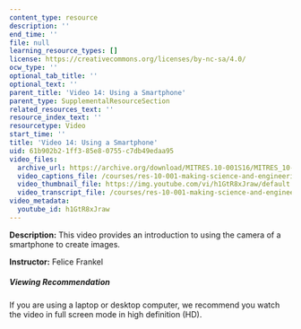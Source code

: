 ```yaml
---
content_type: resource
description: ''
end_time: ''
file: null
learning_resource_types: []
license: https://creativecommons.org/licenses/by-nc-sa/4.0/
ocw_type: ''
optional_tab_title: ''
optional_text: ''
parent_title: 'Video 14: Using a Smartphone'
parent_type: SupplementalResourceSection
related_resources_text: ''
resource_index_text: ''
resourcetype: Video
start_time: ''
title: 'Video 14: Using a Smartphone'
uid: 61b902b2-1ff3-85e8-0755-c7db49edaa95
video_files:
  archive_url: https://archive.org/download/MITRES.10-001S16/MITRES_10-001S16_Track18_300k.mp4
  video_captions_file: /courses/res-10-001-making-science-and-engineering-pictures-a-practical-guide-to-presenting-your-work-spring-2016/6de843aa96fb598a9051c6c5c81f12a3_h1GtR8xJraw.vtt
  video_thumbnail_file: https://img.youtube.com/vi/h1GtR8xJraw/default.jpg
  video_transcript_file: /courses/res-10-001-making-science-and-engineering-pictures-a-practical-guide-to-presenting-your-work-spring-2016/d6248194989f54bf6b73346cb0730d54_h1GtR8xJraw.pdf
video_metadata:
  youtube_id: h1GtR8xJraw
---
```


**Description:** This video provides an introduction to using the camera of a smartphone to create images.

**Instructor:** Felice Frankel

##### Viewing Recommendation

If you are using a laptop or desktop computer, we recommend you watch the video in full screen mode in high definition (HD).

